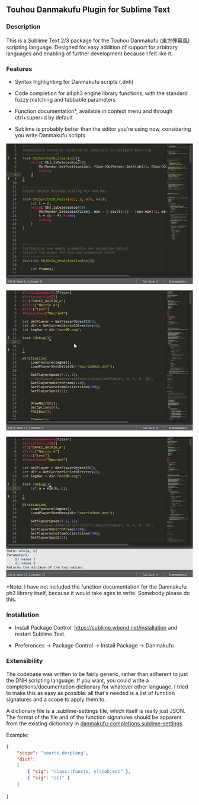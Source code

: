 Touhou Danmakufu Plugin for Sublime Text
-----------------------------------------

### Description ###

This is a Sublime Text 2/3 package for the Touhou Danmakufu (東方弾幕風) scripting language. 
Designed for easy addition of support for arbitrary languages and enabling of further development because I felt like it. 

### Features ###

* Syntax highlighting for Danmakufu scripts (.dnh)

* Code completion for all ph3 engine library functions, with the standard fuzzy matching and tabbable parameters

* Function documentation\*, available in context menu and through ctrl+super+d by default

* Sublime is probably better than the editor you're using now, considering you write Danmakufu scripts

![look at dem colors](ss/1.png)

![autocomplete for when you're coding drunk](ss/2.gif)

![press buttons get docs](ss/3.png)

\*Note: I have not included the function documentation for the Danmakufu ph3 library itself, because it would take ages to write. Somebody please do this.

### Installation ###

* Install Package Control: https://sublime.wbond.net/installation and restart Sublime Text.

* Preferences → Package Control → Install Package → Danmakufu

### Extensibility ###

The codebase was written to be fairly generic, rather than adherent to just the DNH scripting language. If you want, you could write a completions/documentation dictionary for whatever other language. I tried to make this as easy as possible: all that's needed is a list of function signatures and a scope to apply them to. 

A dictionary file is a .sublime-settings file, which itself is really just JSON. The format of the file and of the function signatures should be apparent from the existing dictionary in [danmakufu-completions.sublime-settings](danmakufu-completions.sublime-settings).

Example:

```json
{
	"scope": "source.derplang",
	"dict":
	[
		{ "sig": "class::func(x, y)\tobject" },
		{ "sig": "a()" }
	]

}
```